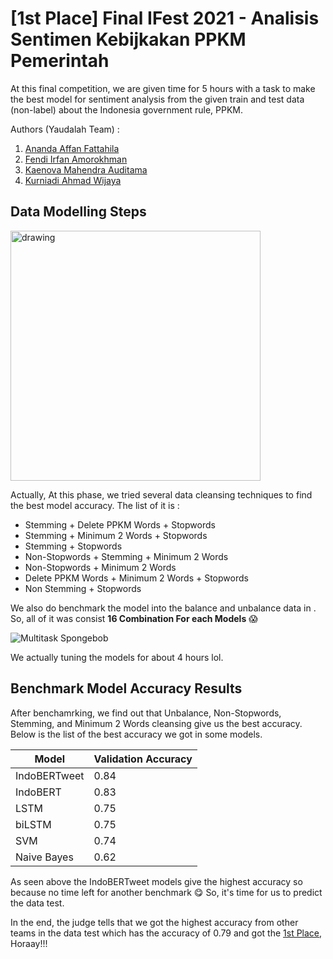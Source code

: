 # **[1st Place] Final IFest 2021 - Analisis Sentimen Kebijkakan PPKM Pemerintah**

At this final competition, we are given time for 5 hours with a task to make the best model for sentiment analysis from the given train and test data (non-label) about the Indonesia government rule, PPKM.

Authors (Yaudalah Team) :
1. [Ananda Affan Fattahila](https://github.com/Fanzru)
2. [Fendi Irfan Amorokhman](https://github.com/fendiirfan/)
3. [Kaenova Mahendra Auditama](https://github.com/kaenova)
4. [Kurniadi Ahmad Wijaya](https://github.com/ShinyQ)


## **Data Modelling Steps**
<img src="https://i.ibb.co/r2b29c0/Alur-Pemrosesan-drawio.png" alt="drawing" width="400"/>

Actually, At this phase, we tried several data cleansing techniques to find the best model accuracy. The list of it is :
- Stemming + Delete PPKM Words + Stopwords
- Stemming + Minimum 2 Words + Stopwords
- Stemming + Stopwords
- Non-Stopwords + Stemming + Minimum 2 Words 
- Non-Stopwords + Minimum 2 Words 
- Delete PPKM Words + Minimum 2 Words + Stopwords
- Non Stemming + Stopwords

We also do benchmark the model into the balance and unbalance data in . So, all of it was consist **16 Combination For each Models** 😱

![Multitask Spongebob](https://c.tenor.com/sqxKQ3lUS_wAAAAC/spongebob-spongebob-squarepants.gif)

We actually tuning the models for about 4 hours lol.

## **Benchmark Model Accuracy Results**

After benchamrking, we find out that Unbalance, Non-Stopwords, Stemming, and Minimum 2 Words cleansing give us the best accuracy. Below is the list of the best accuracy we got in some models.

| Model        | Validation Accuracy    |
| -----------  | ---------------------- |
| IndoBERTweet |     0.84               |
| IndoBERT     |     0.83               |
| LSTM         |     0.75               |
| biLSTM       |     0.75               |
| SVM          |     0.74               |
| Naive Bayes  |     0.62               |

As seen above the IndoBERTweet models give the highest accuracy so because no time left for another benchmark 😋 So, it's time for us to predict the data test. 

In the end, the judge tells that we got the highest accuracy from other teams in the data test which has the accuracy of 0.79 and got the [1st Place](https://www.instagram.com/p/CUzfu7-Fk6y/), Horaay!!!
